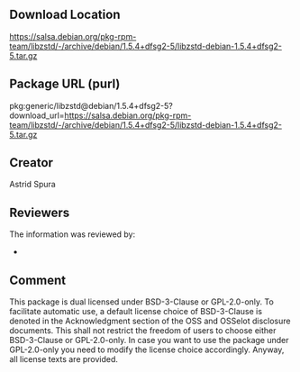 ## Download Location

https://salsa.debian.org/pkg-rpm-team/libzstd/-/archive/debian/1.5.4+dfsg2-5/libzstd-debian-1.5.4+dfsg2-5.tar.gz

## Package URL (purl)

pkg:generic/libzstd@debian/1.5.4+dfsg2-5?download_url=https://salsa.debian.org/pkg-rpm-team/libzstd/-/archive/debian/1.5.4+dfsg2-5/libzstd-debian-1.5.4+dfsg2-5.tar.gz

## Creator

Astrid Spura

## Reviewers

The information was reviewed by:

* 

## Comment

This package is dual licensed under BSD-3-Clause or GPL-2.0-only. To facilitate automatic use, a default license choice of BSD-3-Clause is denoted in the Acknowledgment section of the OSS and OSSelot disclosure documents. This shall not restrict the freedom of users to choose either BSD-3-Clause or GPL-2.0-only. In case you want to use the package under GPL-2.0-only you need to modify the license choice accordingly. Anyway, all license texts are provided.